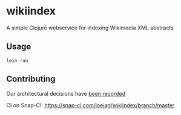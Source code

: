 # wikiindex

A simple Clojure webservice for indexing Wikimedia XML abstracts

## Usage

```lein run```

## Contributing

Our architectural decisions have [been recorded](doc/arch)

CI on Snap-CI: https://snap-ci.com/joejag/wikiindex/branch/master